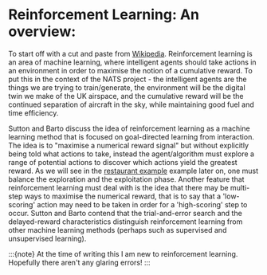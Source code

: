# Reinforcement Learning: An overview:

To start off with a cut and paste from [Wikipedia](https://en.wikipedia.org/wiki/Reinforcement_learning). Reinforcement learning is an area of machine learning, where intelligent agents should take actions in an environment in order to maximise the notion of a cumulative reward. To put this in the context of the NATS project - the intelligent agents are the things we are trying to train/generate, the environment will be the digital twin we make of the UK airspace, and the cumulative reward will be the continued separation of aircraft in the sky, while maintaining good fuel and time efficiency.

Sutton and Barto discuss the idea of reinforcement learning as a machine learning method that is focused on goal-directed learning from interaction. The idea is to "maximise a numerical reward signal" but without explicitly being told what actions to take, instead the agent/algorithm must explore a range of potential actions to discover which actions yield the greatest reward. As we will see in the [restaurant example](/chap02/restaurant_too.ipynb) example later on, one must balance the exploration and the exploitation phase. Another feature that reinforcement learning must deal with is the idea that there may be multi-step ways to maximise the numerical reward, that is to say that a 'low-scoring' action may need to be taken in order for a 'high-scoring' step to occur. Sutton and Barto contend that the trial-and-error search and the delayed-reward characteristics distinguish reinforcement learning from other machine learning methods (perhaps such as supervised and unsupervised learning). 

:::{note}
At the time of writing this I am new to reinforcement learning. Hopefully there aren't any glaring errors!
:::
